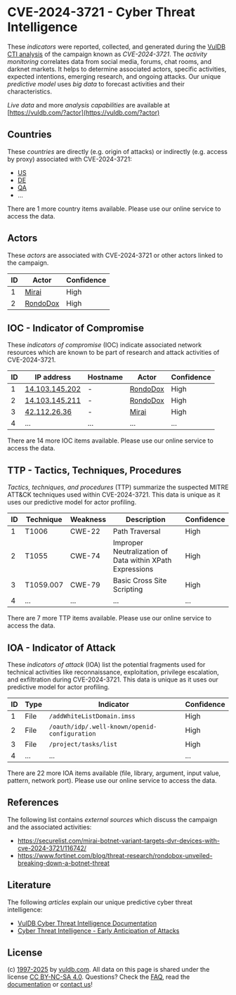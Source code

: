 # CVE-2024-3721 - Cyber Threat Intelligence

These _indicators_ were reported, collected, and generated during the [VulDB CTI analysis](https://vuldb.com/?kb.cti) of the campaign known as _CVE-2024-3721_. The _activity monitoring_ correlates data from social media, forums, chat rooms, and darknet markets. It helps to determine associated actors, specific activities, expected intentions, emerging research, and ongoing attacks. Our unique _predictive model_ uses _big data_ to forecast activities and their characteristics.

_Live data_ and more _analysis capabilities_ are available at [https://vuldb.com/?actor](https://vuldb.com/?actor)

## Countries

These _countries_ are directly (e.g. origin of attacks) or indirectly (e.g. access by proxy) associated with CVE-2024-3721:

* [US](https://vuldb.com/?country.us)
* [DE](https://vuldb.com/?country.de)
* [QA](https://vuldb.com/?country.qa)
* ...

There are 1 more country items available. Please use our online service to access the data.

## Actors

These _actors_ are associated with CVE-2024-3721 or other actors linked to the campaign.

ID | Actor | Confidence
-- | ----- | ----------
1 | [Mirai](https://vuldb.com/?actor.mirai) | High
2 | [RondoDox](https://vuldb.com/?actor.rondodox) | High

## IOC - Indicator of Compromise

These _indicators of compromise_ (IOC) indicate associated network resources which are known to be part of research and attack activities of CVE-2024-3721.

ID | IP address | Hostname | Actor | Confidence
-- | ---------- | -------- | ----- | ----------
1 | [14.103.145.202](https://vuldb.com/?ip.14.103.145.202) | - | [RondoDox](https://vuldb.com/?actor.rondodox) | High
2 | [14.103.145.211](https://vuldb.com/?ip.14.103.145.211) | - | [RondoDox](https://vuldb.com/?actor.rondodox) | High
3 | [42.112.26.36](https://vuldb.com/?ip.42.112.26.36) | - | [Mirai](https://vuldb.com/?actor.mirai) | High
4 | ... | ... | ... | ...

There are 14 more IOC items available. Please use our online service to access the data.

## TTP - Tactics, Techniques, Procedures

_Tactics, techniques, and procedures_ (TTP) summarize the suspected MITRE ATT&CK techniques used within CVE-2024-3721. This data is unique as it uses our predictive model for actor profiling.

ID | Technique | Weakness | Description | Confidence
-- | --------- | -------- | ----------- | ----------
1 | T1006 | CWE-22 | Path Traversal | High
2 | T1055 | CWE-74 | Improper Neutralization of Data within XPath Expressions | High
3 | T1059.007 | CWE-79 | Basic Cross Site Scripting | High
4 | ... | ... | ... | ...

There are 7 more TTP items available. Please use our online service to access the data.

## IOA - Indicator of Attack

These _indicators of attack_ (IOA) list the potential fragments used for technical activities like reconnaissance, exploitation, privilege escalation, and exfiltration during CVE-2024-3721. This data is unique as it uses our predictive model for actor profiling.

ID | Type | Indicator | Confidence
-- | ---- | --------- | ----------
1 | File | `/addWhiteListDomain.imss` | High
2 | File | `/oauth/idp/.well-known/openid-configuration` | High
3 | File | `/project/tasks/list` | High
4 | ... | ... | ...

There are 22 more IOA items available (file, library, argument, input value, pattern, network port). Please use our online service to access the data.

## References

The following list contains _external sources_ which discuss the campaign and the associated activities:

* https://securelist.com/mirai-botnet-variant-targets-dvr-devices-with-cve-2024-3721/116742/
* https://www.fortinet.com/blog/threat-research/rondobox-unveiled-breaking-down-a-botnet-threat

## Literature

The following _articles_ explain our unique predictive cyber threat intelligence:

* [VulDB Cyber Threat Intelligence Documentation](https://vuldb.com/?kb.cti)
* [Cyber Threat Intelligence - Early Anticipation of Attacks](https://www.scip.ch/en/?labs.20201022)

## License

(c) [1997-2025](https://vuldb.com/?kb.changelog) by [vuldb.com](https://vuldb.com/?kb.about). All data on this page is shared under the license [CC BY-NC-SA 4.0](https://creativecommons.org/licenses/by-nc-sa/4.0/). Questions? Check the [FAQ](https://vuldb.com/?kb.faq), read the [documentation](https://vuldb.com/?kb) or [contact us](https://vuldb.com/?contact)!
